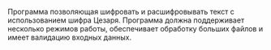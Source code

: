 Программа позволяющая шифровать и расшифровывать текст с использованием шифра Цезаря. Программа должна поддерживает несколько режимов работы, обеспечивает обработку больших файлов и имеет валидацию входных данных.
